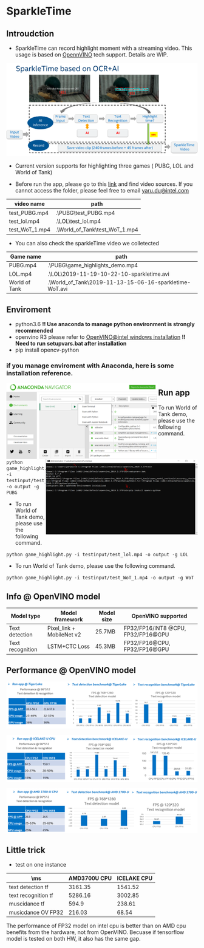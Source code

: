# SparkleTime

## Introudction
* SparkleTime can record highlight moment with a streaming video. This usage is based on [OpennVINO](https://software.intel.com/en-us/openvino-toolkit) tech support. Details are WIP.

![sparkletime solution](doc/pics/sparkletime_solution.jpg)

* Current version supports for highlighting three games ( PUBG, LOL and World of Tank)
 
* Before run the app, please go to this [link](https://drive.google.com/open?id=1LWjAbX-83Yz_i9x4uMeVzRbcF5uqP6fk) and find video sources. If you cannot access the folder, please feel free to email yaru.du@intel.com

 | video name | path |  
 | -- | -- |
 | test_PUBG.mp4 | .\PUBG\test_PUBG.mp4 |
 | test_lol.mp4 | .\LOL\test_lol.mp4 |
 | test_WoT_1.mp4 | .\World_of_Tank\test_WoT_1.mp4 |

* You can also check the sparkleTime video we colletected

| Game name | path |  
 | -- | -- |
 | PUBG.mp4 | .\PUBG\game_highlights_demo.mp4 |
 | LOL.mp4 | .\LOL\2019-11-19-10-22-10-sparkletime.avi |
 | World of Tank | .\World_of_Tank\2019-11-13-15-06-16-sparkletime-WoT.avi |

 
## Enviroment
* python3.6 **!! Use anaconda to manage python environment is strongly recommended**
* openvino R3 
  please refer to [OpenVINO@intel windows installation](https://docs.openvinotoolkit.org/latest/_docs_install_guides_installing_openvino_windows.html)
  **!! Need to run setupvars.bat after installation**
* pip install opencv-python

### if you manage enviroment with Anaconda, here is some installation reference.
 <img src="./doc/pics/step1.png" width = "400" height = "200" alt="open command" align=left />
 <img src="./doc/pics/step2.png" width = "400" height = "200" alt="set environment" align=right />

## Run app


* To run World of Tank demo, please use the following command.
```
python game_highlight.py -i testinput/test_PUBG.mp4 -o output -g PUBG
```

* To run World of Tank demo, please use the following command.
```
python game_highlight.py -i testinput/test_lol.mp4 -o output -g LOL
```


* To run World of Tank demo, please use the following command.
```
python game_highlight.py -i testinput/test_WoT_1.mp4 -o output -g WoT
```

## Info @ OpenVINO model

| Model type | Model framework |  Model size | OpenVINO supported
 | -- | -- | -- | -- |
 | Text detection | Pixel_link + MobileNet v2 | 25.7MB | FP32/FP16/INT8 @CPU, FP32/FP16@GPU|
 | Text recognition | LSTM+CTC Loss | 45.3MB |FP32/FP16@CPU, FP32/FP16@GPU |
 
## Performance @ OpenVINO model

![tigerlake_performance](doc/pics/Tigerlake.png)

![performance](doc/pics/performance.jpg)

![amd_performance](doc/pics/amd_performance.jpg)

## Little trick
* test on one instance 

| \ms |AMD3700U CPU|ICELAKE CPU|
 | -- | -- | -- |
text detection tf|	3161.35	|1541.52
|text recognition tf |	5286.16	|3002.85|
|muscidance tf	|594.9	|238.61|
|musicdance OV FP32|	216.03|	68.54|


The performance of FP32 model on intel cpu is better than on AMD cpu benefits from the hardware, not from OpenVINO. Becuase if tensorflow model is tested on both HW, it also has the same gap.


